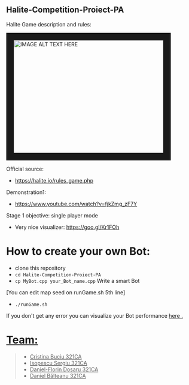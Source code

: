## Halite-Competition-Proiect-PA

Halite Game description and rules:

<a href="http://www.youtube.com/watch?feature=player_embedded&v=2_N6ZcOioQI" target="_blank"><img src="http://img.youtube.com/vi/2_N6ZcOioQI/0.jpg" 
alt="IMAGE ALT TEXT HERE" width="400" height="300" border="20" /></a>

Official source:
 - https://halite.io/rules_game.php

Demonstration1:
- https://www.youtube.com/watch?v=fjkZmg_zF7Y

Stage 1 objective: single player mode
- Very nice visualizer: https://goo.gl/Kr1FOh

# How to create your own Bot:
- clone this  repository
- `cd Halite-Competition-Proiect-PA`
- `cp MyBot.cpp your_Bot_name.cpp`
Write a smart Bot

[You can edit map seed on runGame.sh 5th line]

- `./runGame.sh`

If you don't get any error you can visualize your Bot performance <a href="https://halite.io/local_visualizer.php"> here .


# Team: 
>- Cristina Buciu 321CA
>- Isopescu Sergiu 321CA
>- Daniel-Florin Dosaru 321CA
>- Daniel Bălteanu 321CA
